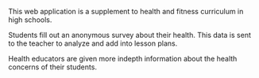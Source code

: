 This web application is a supplement to health and fitness curriculum in high schools. 
 
Students fill out an anonymous survey about their health. This data is sent to the teacher to analyze and add into lesson plans. 
 
Health educators are given more indepth information about the health concerns of their students.
 

